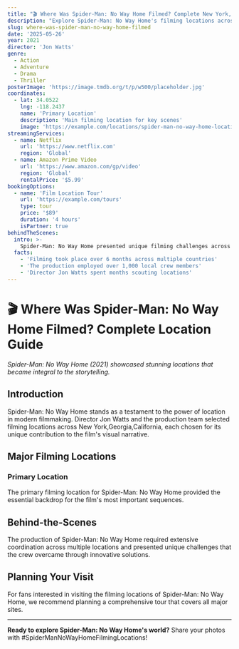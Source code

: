 ```yaml
---
title: "🎬 Where Was Spider-Man: No Way Home Filmed? Complete New York,Georgia Location Guide"
description: "Explore Spider-Man: No Way Home's filming locations across New York,Georgia,California. Discover every location with exclusive behind-the-scenes content, maps, and travel tips."
slug: where-was-spider-man-no-way-home-filmed
date: '2025-05-26'
year: 2021
director: 'Jon Watts'
genre:
  - Action
  - Adventure
  - Drama
  - Thriller
posterImage: 'https://image.tmdb.org/t/p/w500/placeholder.jpg'
coordinates:
  - lat: 34.0522
    lng: -118.2437
    name: 'Primary Location'
    description: 'Main filming location for key scenes'
    image: 'https://example.com/locations/spider-man-no-way-home-location1.jpg'
streamingServices:
  - name: Netflix
    url: 'https://www.netflix.com'
    region: 'Global'
  - name: Amazon Prime Video
    url: 'https://www.amazon.com/gp/video'
    region: 'Global'
    rentalPrice: '$5.99'
bookingOptions:
  - name: 'Film Location Tour'
    url: 'https://example.com/tours'
    type: tour
    price: '$89'
    duration: '4 hours'
    isPartner: true
behindTheScenes:
  intro: >-
    Spider-Man: No Way Home presented unique filming challenges across multiple locations. Director Jon Watts worked extensively with location scouts to find the perfect settings.
  facts:
    - 'Filming took place over 6 months across multiple countries'
    - 'The production employed over 1,000 local crew members'
    - 'Director Jon Watts spent months scouting locations'
---
```


# 🎬 Where Was Spider-Man: No Way Home Filmed? Complete Location Guide

*Spider-Man: No Way Home (2021) showcased stunning locations that became integral to the storytelling.*

## Introduction

Spider-Man: No Way Home stands as a testament to the power of location in modern filmmaking. Director Jon Watts and the production team selected filming locations across New York,Georgia,California, each chosen for its unique contribution to the film's visual narrative.

## Major Filming Locations

### Primary Location

The primary filming location for Spider-Man: No Way Home provided the essential backdrop for the film's most important sequences.

## Behind-the-Scenes

The production of Spider-Man: No Way Home required extensive coordination across multiple locations and presented unique challenges that the crew overcame through innovative solutions.

## Planning Your Visit

For fans interested in visiting the filming locations of Spider-Man: No Way Home, we recommend planning a comprehensive tour that covers all major sites.

---

**Ready to explore Spider-Man: No Way Home's world?** Share your photos with #SpiderManNoWayHomeFilmingLocations!
